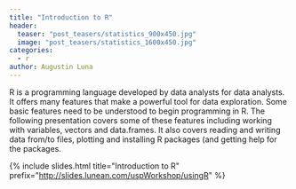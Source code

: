 ```yaml
---
title: "Introduction to R"
header:
  teaser: "post_teasers/statistics_900x450.jpg"
  image: "post_teasers/statistics_1600x450.jpg"
categories:
  - r
author: Augustin Luna  
---
```


R is a programming language developed by data analysts for data analysts. It offers many features that make a powerful tool for data exploration. Some basic features need to be understood to begin programming in R. The following presentation covers some of these features including working with variables, vectors and data.frames. It also covers reading and writing data from/to files, plotting and installing R packages (and getting help for the packages.

{% include slides.html
  title="Introduction to R"
  prefix="http://slides.lunean.com/uspWorkshop/usingR"
%}

